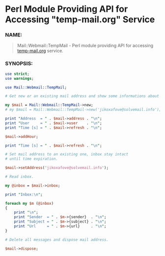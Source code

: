 Perl Module Providing API for Accessing "temp-mail.org" Service
===============================================================


### NAME:

> Mail::Webmail::TempMail - Perl module providing API for accessing
> [temp-mail.org](http://temp-mail.org) service.


### SYNOPSIS:

~~~Perl
use strict;
use warnings;

use Mail::Webmail::TempMail;

# Get new or an existing mail address and show some informations about it.

my $mail = Mail::Webmail::TempMail->new;
# my $mail = Mail::Webmail::TempMail->new('jikoxafove@solvemail.info');

print "Address  = " . $mail->address . "\n";
print "User     = " . $mail->user    . "\n";
print "Time [s] = " . $mail->refresh . "\n";

$mail->addHour;

print "Time [s] = " . $mail->refresh . "\n";

# Set mail address to an existing one, inbox stay intact
# until time expiration.

$mail->setAddress('jikoxafove@solvemail.info');

# Read inbox.

my @inbox = $mail->inbox;

print "Inbox:\n";

foreach my $m (@inbox)
{
	print "\n";
	print "Sender  = " . $m->{sender}  . "\n";
	print "Subject = " . $m->{subject} . "\n";
	print "Url     = " . $m->{url}     . "\n";
}

# Delete all messages and dispose mail address.

$mail->dispose;
~~~

